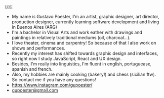 :us:
- My name is Gustavo Poester, I'm an artist, graphic designer, art director, production designer, currently learning software development and living in Buenos Aires (ARG)
- I'm a bachelor in Visual Arts and work eather with drawings and paintings in relatively traditional mediums (oil, charcoal...).
- I love theater, cinema and carpentry! So because of that I also work on shows and performances.
- Recently my interest has shifted towards graphic design and interfaces, so right now I study JavaScript, React and UX design.
- Besides, I'm really into linguistics, I'm fluent in english, portuguease, spanish and french.
- Also, my hobbies are mainly cooking (bakery!) and chess (sicilian ftw). So contact me if you have any questions!
- https://www.instagram.com/gupoester/
- gupoester@gmail.com
